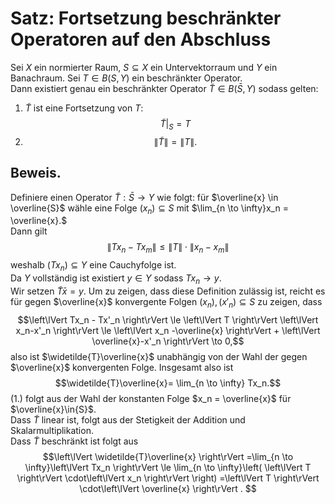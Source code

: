 # Satz: Fortsetzung beschränkter Operatoren auf den Abschluss
Sei $X$ ein normierter Raum, $S\subseteq X$ ein Untervektorraum und $Y$ ein Banachraum. Sei $T\in B(S,Y)$ ein beschränkter Operator.  
Dann existiert genau ein beschränkter Operator $\widetilde T \in B(\bar{S}, Y)$ sodass gelten: 
1. $\widetilde{T}$ ist eine Fortsetzung von $T:$ $$\widetilde{T}|_S = T$$
2. $$\left\lVert \widetilde{T} \right\rVert = \left\lVert T \right\rVert .$$

## Beweis.
Definiere einen Operator $\widetilde{T} : \bar{S} \to Y$ wie folgt: für $\overline{x} \in \overline{S}$ wähle eine Folge $(x_n) \subseteq S$ mit $\lim_{n \to \infty}x_n = \overline{x}.$  
Dann gilt $$\left\lVert Tx_n-Tx_m \right\rVert \le \left\lVert T \right\rVert \cdot \left\lVert x_n-x_m \right\rVert $$ weshalb $(Tx_n)\subseteq Y$ eine Cauchyfolge ist.  
Da $Y$ vollständig ist existiert $y\in Y$ sodass $Tx_{n} \to y$.  
Wir setzen $\widetilde{T}\bar{x}=y.$ Um zu zeigen, dass diese Definition zulässig ist, reicht es für gegen $\overline{x}$ konvergente Folgen $(x_n), (x'_n)\subseteq S$ zu zeigen, dass $$\left\lVert Tx_n - Tx'_n \right\rVert \le  \left\lVert T \right\rVert \left\lVert x_n-x'_n \right\rVert \le  \left\lVert x_n -\overline{x} \right\rVert + \left\lVert \overline{x}-x'_n \right\rVert \to 0,$$ also ist $\widetilde{T}\overline{x}$ unabhängig von der Wahl der gegen $\overline{x}$ konvergenten Folge. Insgesamt also ist $$\widetilde{T}\overline{x}= \lim_{n \to \infty} Tx_n.$$
(1.) folgt aus der Wahl der konstanten Folge $x_n = \overline{x}$ für $\overline{x}\in{S}$.  
Dass $\widetilde{ T}$ linear ist, folgt aus der Stetigkeit der Addition und Skalarmultiplikation.  
Dass $\widetilde{T}$ beschränkt ist folgt aus $$\left\lVert \widetilde{T}\overline{x} \right\rVert =\lim_{n \to \infty}\left\lVert Tx_n \right\rVert \le \lim_{n \to \infty}\left( \left\lVert T \right\rVert \cdot\left\lVert x_n \right\rVert  \right) =\left\lVert T \right\rVert \cdot\left\lVert \overline{x} \right\rVert .  $$ 
